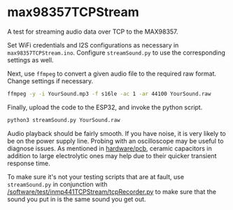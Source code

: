 # max98357TCPStream

A test for streaming audio data over TCP to the MAX98357.

Set WiFi credentials and I2S configurations as necessary in `max98357TCPStream.ino`.
Configure `streamSound.py` to use the corresponding settings as well.

Next, use `ffmpeg` to convert a given audio file to the required raw format. Change settings if necessary.

```sh
ffmpeg -y -i YourSound.mp3 -f s16le -ac 1 -ar 44100 YourSound.raw
```

Finally, upload the code to the ESP32, and invoke the python script.

```sh
python3 streamSound.py YourSound.raw
```

Audio playback should be fairly smooth. If you have noise, it is very likely to be on the power supply line.
Probing with an oscilloscope may be useful to diagnose issues. As mentioned in [hardware/pcb](/hardware/pcb), ceramic capacitors in addition to large electrolytic ones may help due to their quicker transient response time.

To make sure it's not your testing scripts that are at fault, use `streamSound.py` in conjunction with [/software/test/inmp441TCPStream/tcpRecorder.py](/software/test/inmp441TCPStream/tcpRecorder.py) to make sure that the sound you put in is the same sound you get out.
